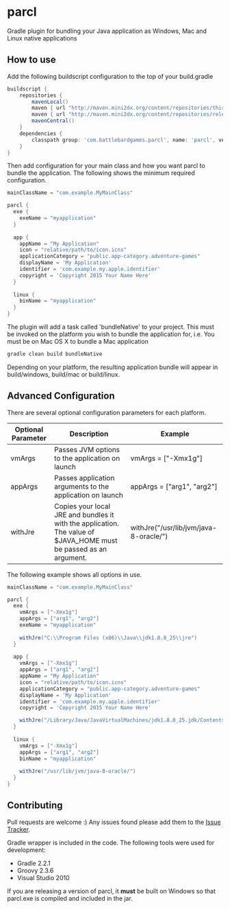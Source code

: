 parcl
==========

Gradle plugin for bundling your Java application as Windows, Mac and Linux native applications

## How to use

Add the following buildscript configuration to the top of your build.gradle

```gradle
buildscript {
    repositories {
        mavenLocal()
        maven { url "http://maven.mini2dx.org/content/repositories/thirdparty" }
		maven { url "http://maven.mini2dx.org/content/repositories/releases" }
        mavenCentral()
    }
    dependencies {
        classpath group: 'com.battlebardgames.parcl', name: 'parcl', version: '1.0.2'
    }
}
```

Then add configuration for your main class and how you want parcl to bundle the application. The following shows the minimum required configuration.

```gradle
mainClassName = "com.example.MyMainClass"

parcl {
  exe {
    exeName = "myapplication"
  }
		
  app {
    appName = "My Application"
    icon = "relative/path/to/icon.icns"
    applicationCategory = "public.app-category.adventure-games"
    displayName = 'My Application'
    identifier = 'com.example.my.apple.identifier'
    copyright = 'Copyright 2015 Your Name Here'
  }
		
  linux {
    binName = "myapplication"
  }
}
```

The plugin will add a task called 'bundleNative' to your project. This must be invoked on the platform you wish to bundle the application for, i.e. You must be on Mac OS X to bundle a Mac application

```bash
gradle clean build bundleNative
```

Depending on your platform, the resulting application bundle will appear in build/windows, build/mac or build/linux.

## Advanced Configuration

There are several optional configuration parameters for each platform.

| Optional Parameter  | Description | Example |
| ------------- | ------------- | ------------- |
| vmArgs | Passes JVM options to the application on launch  | vmArgs = ["-Xmx1g"] |
| appArgs  | Passes application arguments to the application on launch  | appArgs = ["arg1", "arg2"] |
| withJre  | Copies your local JRE and bundles it with the application. The value of $JAVA_HOME must be passed as an argument. | withJre("/usr/lib/jvm/java-8-oracle/") |

The following example shows all options in use.

```gradle
mainClassName = "com.example.MyMainClass"

parcl {
  exe {
    vmArgs = ["-Xmx1g"]
    appArgs = ["arg1", "arg2"]
    exeName = "myapplication"
			
    withJre("C:\\Program Files (x86)\\Java\\jdk1.8.0_25\\jre")
  }
		
  app {
    vmArgs = ["-Xmx1g"]
    appArgs = ["arg1", "arg2"]
    appName = "My Application"
    icon = "relative/path/to/icon.icns"
    applicationCategory = "public.app-category.adventure-games"
    displayName = 'My Application'
    identifier = 'com.example.my.apple.identifier'
    copyright = 'Copyright 2015 Your Name Here'

    withJre("/Library/Java/JavaVirtualMachines/jdk1.8.0_25.jdk/Contents/Home")
  }
		
  linux {
    vmArgs = ["-Xmx1g"]
    appArgs = ["arg1", "arg2"]
    binName = "myapplication"
			
    withJre("/usr/lib/jvm/java-8-oracle/")
  }
}
```

## Contributing

Pull requests are welcome :) Any issues found please add them to the [Issue Tracker](https://github.com/tomcashman/parcl/issues).

Gradle wrapper is included in the code. The following tools were used for development:
* Gradle 2.2.1
* Groovy 2.3.6
* Visual Studio 2010

If you are releasing a version of parcl, it **must** be built on Windows so that parcl.exe is compiled and included in the jar.
